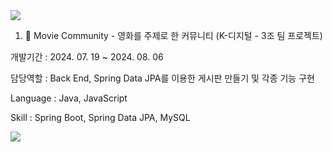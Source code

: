 <img src="https://capsule-render.vercel.app/api?type=waving&color=BDBDC8&height=150&section=header" />

1.  📢 Movie Community - 영화를 주제로 한 커뮤니티 (K-디지털 - 3조 팀 프로젝트)

개발기간 : 2024. 07. 19 ~ 2024. 08. 06

담당역할 : Back End, Spring Data JPA를 이용한 게시판 만들기 및 각종 기능 구현

Language : Java, JavaScript

Skill : Spring Boot, Spring Data JPA, MySQL



<img src="https://capsule-render.vercel.app/api?type=waving&color=BDBDC8&height=150&section=footer" />


